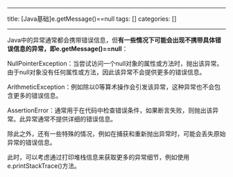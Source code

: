 
--- 
title:  [Java基础]e.getMessage()==null 
tags: []
categories: [] 

---
Java中的异常通常都会携带错误信息，但**有一些情况下可能会出现不携带具体错误信息的异常，即e.getMessage()==null**：

NullPointerException：当尝试访问一个null对象的属性或方法时，抛出该异常。由于null对象没有任何属性或方法，因此该异常不会提供更多的错误信息。

ArithmeticException：例如除以0等算术操作会引发该异常，这种异常也不会包含更多的错误信息。

AssertionError：通常用于在代码中检查错误条件，如果断言失败，则抛出该异常。此异常通常不提供详细的错误信息。

除此之外，还有一些特殊的情况，例如在捕获和重新抛出异常时，可能会丢失原始异常的错误信息。

此时，可以考虑通过打印堆栈信息来获取更多的异常细节，例如使用e.printStackTrace()方法。
